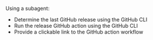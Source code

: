 Using a subagent:
- Determine the last GitHub release using the GitHub CLI
- Run the release GitHub action using the GitHub CLI
- Provide a clickable link to the GitHub action workflow
